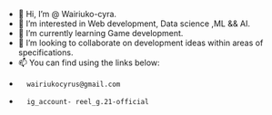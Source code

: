 - 👋 Hi, I’m @ Wairiuko-cyra.
- 👀 I’m interested in Web development, Data science ,ML && AI.
- 🌱 I’m currently learning Game development.
- 💞️ I’m looking to collaborate on development ideas within areas of specifications. 
- 📫 You can find using the links below:
-       wairiukocyrus@gmail.com
-       ig_account- reel_g.21-official
